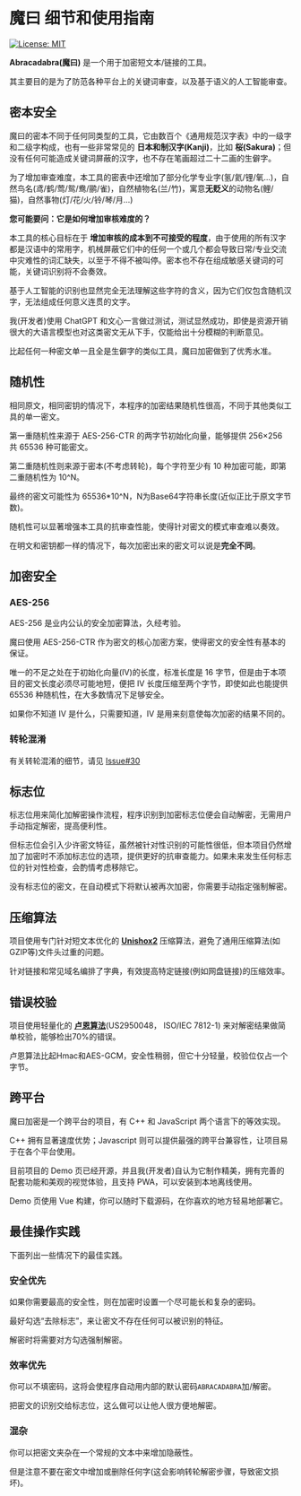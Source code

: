 # 魔曰 细节和使用指南

[![License: MIT](https://img.shields.io/badge/License-MIT-yellow.svg)](https://opensource.org/licenses/MIT)

**Abracadabra(魔曰)** 是一个用于加密短文本/链接的工具。

其主要目的是为了防范各种平台上的关键词审查，以及基于语义的人工智能审查。

## 密本安全

魔曰的密本不同于任何同类型的工具，它由数百个《通用规范汉字表》中的一级字和二级字构成，也有一些非常常见的 **日本和制汉字(Kanji)**，比如 **桜(Sakura)**；但没有任何可能造成关键词屏蔽的汉字，也不存在笔画超过二十二画的生僻字。

为了增加审查难度，本工具的密表中还增加了部分化学专业字(氢/氦/锂/氧...)，自然鸟名(鸢/鹤/莺/鸳/鸯/鹂/雀)，自然植物名(兰/竹)，寓意**无贬义**的动物名(鲤/猫)，自然事物(灯/花/火/铃/琴/月...)

**您可能要问：它是如何增加审核难度的？**

本工具的核心目标在于 **增加审核的成本到不可接受的程度**，由于使用的所有汉字都是汉语中的常用字，机械屏蔽它们中的任何一个或几个都会导致日常/专业交流中灾难性的词汇缺失，以至于不得不被叫停。密本也不存在组成敏感关键词的可能，关键词识别将不会奏效。

基于人工智能的识别也显然完全无法理解这些字符的含义，因为它们仅包含随机汉字，无法组成任何意义连贯的文字。

我(开发者)使用 ChatGPT 和文心一言做过测试，测试显然成功，即使是资源开销很大的大语言模型也对这类密文无从下手，仅能给出十分模糊的判断意见。

比起任何一种密文单一且全是生僻字的类似工具，魔曰加密做到了优秀水准。

## 随机性

相同原文，相同密钥的情况下，本程序的加密结果随机性很高，不同于其他类似工具的单一密文。

第一重随机性来源于 AES-256-CTR 的两字节初始化向量，能够提供 256×256 共 65536 种可能密文。

第二重随机性则来源于密本(不考虑转轮)，每个字符至少有 10 种加密可能，即第二重随机性为 10^N。

最终的密文可能性为 65536*10^N，N为Base64字符串长度(近似正比于原文字节数)。

随机性可以显著增强本工具的抗审查性能，使得针对密文的模式审查难以奏效。

在明文和密钥都一样的情况下，每次加密出来的密文可以说是**完全不同**。

## 加密安全

### AES-256

AES-256 是业内公认的安全加密算法，久经考验。

魔曰使用 AES-256-CTR 作为密文的核心加密方案，使得密文的安全性有基本的保证。

唯一的不足之处在于初始化向量(IV)的长度，标准长度是 16 字节，但是由于本项目的密文长度必须尽可能地短，便把 IV 长度压缩至两个字节，即使如此也能提供 65536 种随机性，在大多数情况下足够安全。

如果你不知道 IV 是什么，只需要知道，IV 是用来刻意使每次加密的结果不同的。

### 转轮混淆

有关转轮混淆的细节，请见 [Issue#30](https://github.com/SheepChef/Abracadabra/issues/30)

## 标志位

标志位用来简化加解密操作流程，程序识别到加密标志位便会自动解密，无需用户手动指定解密，提高便利性。

但标志位会引入少许密文特征，虽然被针对性识别的可能性很低，但本项目仍然增加了加密时不添加标志位的选项，提供更好的抗审查能力。如果未来发生任何标志位的针对性检查，会酌情考虑移除它。

没有标志位的密文，在自动模式下将默认被再次加密，你需要手动指定强制解密。

## 压缩算法

项目使用专门针对短文本优化的 [**Unishox2**](https://github.com/siara-cc/Unishox2) 压缩算法，避免了通用压缩算法(如GZIP等)文件头过重的问题。

针对链接和常见域名编排了字典，有效提高特定链接(例如网盘链接)的压缩效率。

## 错误校验

项目使用轻量化的 [**卢恩算法**](https://zh.wikipedia.org/zh-cn/%E5%8D%A2%E6%81%A9%E7%AE%97%E6%B3%95)(US2950048， ISO/IEC 7812-1) 来对解密结果做简单校验，能够检出70%的错误。

卢恩算法比起Hmac和AES-GCM，安全性稍弱，但它十分轻量，校验位仅占一个字节。

## 跨平台

魔曰加密是一个跨平台的项目，有 C++ 和 JavaScript 两个语言下的等效实现。

C++ 拥有显著速度优势；Javascript 则可以提供最强的跨平台兼容性，让项目易于在各个平台使用。

目前项目的 Demo 页已经开源，并且我(开发者)自认为它制作精美，拥有完善的配套功能和美观的视觉体验，且支持 PWA，可以安装到本地离线使用。

Demo 页使用 Vue 构建，你可以随时下载源码，在你喜欢的地方轻易地部署它。

## 最佳操作实践

下面列出一些情况下的最佳实践。

### 安全优先

如果你需要最高的安全性，则在加密时设置一个尽可能长和复杂的密码。

最好勾选“去除标志”，来让密文不存在任何可以被识别的特征。

解密时将需要对方勾选强制解密。

### 效率优先

你可以不填密码，这将会使程序自动用内部的默认密码`ABRACADABRA`加/解密。

把密文的识别交给标志位，这么做可以让他人很方便地解密。

### 混杂

你可以把密文夹杂在一个常规的文本中来增加隐蔽性。

但是注意不要在密文中增加或删除任何字(这会影响转轮解密步骤，导致密文损坏)。
